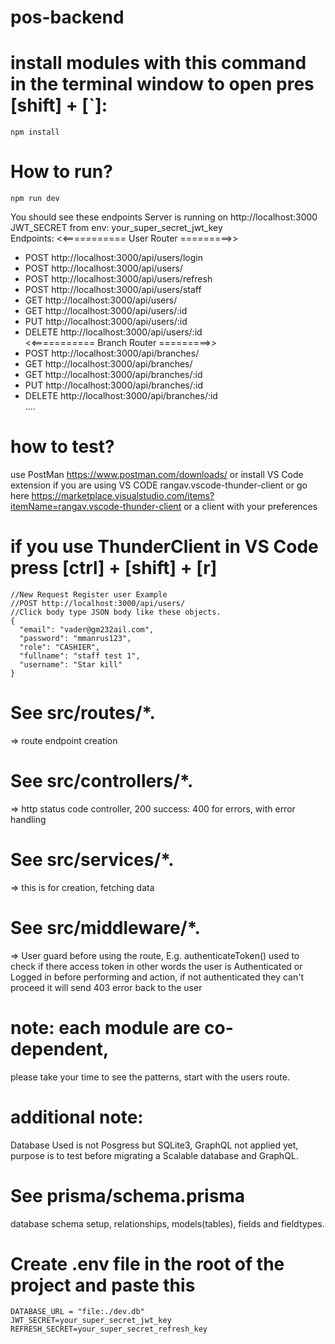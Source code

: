 # pos-backend
  # install modules with this command in the terminal window to open pres [shift] + [`]:
    npm install
  # How to run? 
    npm run dev
  You should see these endpoints
  Server is running on http://localhost:3000
  JWT_SECRET from env: your_super_secret_jwt_key    
  Endpoints:
  <<=========== User Router =========>>
  - POST http://localhost:3000/api/users/login      
  - POST http://localhost:3000/api/users/
  - POST http://localhost:3000/api/users/refresh    
  - POST http://localhost:3000/api/users/staff      
  - GET http://localhost:3000/api/users/
  - GET http://localhost:3000/api/users/:id
  - PUT http://localhost:3000/api/users/:id
  - DELETE http://localhost:3000/api/users/:id      
  <<=========== Branch Router =========>>
  - POST http://localhost:3000/api/branches/        
  - GET http://localhost:3000/api/branches/
  - GET http://localhost:3000/api/branches/:id      
  - PUT http://localhost:3000/api/branches/:id      
  - DELETE http://localhost:3000/api/branches/:id   
  ....
  # how to test? 
  use PostMan https://www.postman.com/downloads/
  or install VS Code extension if you are using 
  VS CODE rangav.vscode-thunder-client or go here 
  https://marketplace.visualstudio.com/items?itemName=rangav.vscode-thunder-client
  or a client with your preferences
  
  # if you use ThunderClient in VS Code press [ctrl] + [shift] + [r]
    //New Request Register user Example
    //POST http://localhost:3000/api/users/
    //Click body type JSON body like these objects.
    {
      "email": "vader@gm232ail.com",
      "password": "mmanrus123",
      "role": "CASHIER",
      "fullname": "staff test 1",
      "username": "Star kill"
    }
  # See src/routes/*. 
  => route endpoint creation
  # See src/controllers/*.
  => http status code controller, 200 success: 400 for errors, with error handling
  # See src/services/*. 
  => this is for creation, fetching data
  # See src/middleware/*. 
  => User guard before using the route, 
  E.g. authenticateToken() used to check if there access token in other words the user is Authenticated or Logged in
  before performing and action, if not authenticated they can't proceed it will send 403 error back to the user
  # note: each module are co-dependent, 
  please take your time to see the patterns, start with the users route.
  # additional note:
  Database Used is not Posgress but SQLite3, GraphQL not applied yet,
  purpose is to test before migrating a Scalable database and GraphQL.
  # See prisma/schema.prisma 
  database schema setup, relationships, models(tables), fields and fieldtypes. 
  
  # Create .env file in the root of the project and paste this
    DATABASE_URL = "file:./dev.db"
    JWT_SECRET=your_super_secret_jwt_key
    REFRESH_SECRET=your_super_secret_refresh_key